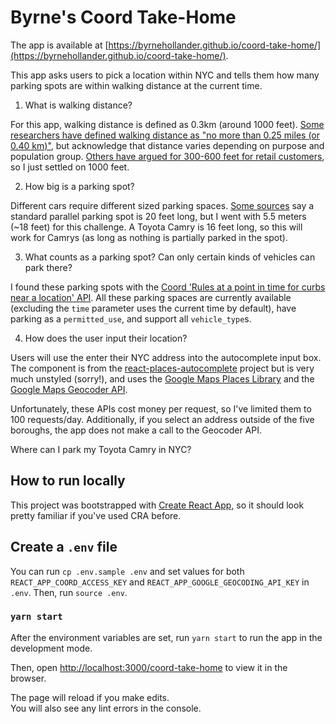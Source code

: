 # Byrne's Coord Take-Home

The app is available at [https://byrnehollander.github.io/coord-take-home/](https://byrnehollander.github.io/coord-take-home/).

This app asks users to pick a location within NYC and tells them how many parking spots are within walking distance at the current time. 

1. What is walking distance?

For this app, walking distance is defined as 0.3km (around 1000 feet). [Some researchers have defined walking distance as "no more than 0.25 miles (or 0.40 km)"](https://www.ncbi.nlm.nih.gov/pmc/articles/PMC3377942/), but acknowledge that distance varies depending on  purpose and population group. [Others have argued for 300-600 feet for retail customers](https://trid.trb.org/view/859431#:~:text=There%20is%20a%20lack%20of,as%20great%20as%202%2C000%20feet.), so I just settled on 1000 feet.

2. How big is a parking spot?

Different cars require different sized parking spaces. [Some sources](https://franklinst.com/how-large-is-a-parking-space/) say a standard parallel parking spot is 20 feet long, but I went with 5.5 meters (~18 feet) for this challenge. A Toyota Camry is 16 feet long, so this will work for Camrys (as long as nothing is partially parked in the spot).

3. What counts as a parking spot? Can only certain kinds of vehicles can park there?

I found these parking spots with the [Coord 'Rules at a point in time for curbs near a location' API](https://www.coord.com/api#/reference/0/rules-at-a-point-in-time-for-curbs-near-a-location/find-the-rules-for-curbs-near-a-location-at-a-certain-time). All these parking spaces are currently available (excluding the `time` parameter uses the current time by default), have parking as a `permitted_use`, and support all `vehicle_type`s.


4. How does the user input their location?

Users will use the enter their NYC address into the autocomplete input box. The component is from the [react-places-autocomplete](https://github.com/hibiken/react-places-autocomplete) project but is very much unstyled (sorry!), and uses the [Google Maps Places Library](https://developers.google.com/maps/documentation/javascript/places) and the [Google Maps Geocoder API](https://developers.google.com/maps/documentation/javascript/geocoding).

Unfortunately, these APIs cost money per request, so I've limited them to 100 requests/day. Additionally, if you select an address outside of the five boroughs, the app does not make a call to the Geocoder API.

Where can I park my Toyota Camry in NYC?
## How to run locally

This project was bootstrapped with [Create React App](https://github.com/facebook/create-react-app), so it should look pretty familiar if you've used CRA before.

## Create a `.env` file

You can run `cp .env.sample .env` and set values for both `REACT_APP_COORD_ACCESS_KEY` and `REACT_APP_GOOGLE_GEOCODING_API_KEY` in `.env`. Then, run `source .env`.
### `yarn start`

After the environment variables are set, run `yarn start` to run the app in the development mode.

Then, open [http://localhost:3000/coord-take-home](http://localhost:3000/coord-take-home) to view it in the browser.

The page will reload if you make edits.\
You will also see any lint errors in the console.
